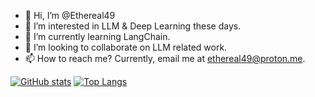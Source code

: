 - 👋 Hi, I’m @Ethereal49
- 👀 I’m interested in LLM & Deep Learning these days.
- 🌱 I’m currently learning LangChain. 
- 💞️ I’m looking to collaborate on LLM related work.
- 📫 How to reach me? Currently, email me at ethereal49@proton.me. 

[![GitHub stats](https://github-readme-stats.vercel.app/api?username=Ethereal49&show_icons=true&theme=transparent)](https://github.com/anuraghazra/github-readme-stats)
[![Top Langs](https://github-readme-stats.vercel.app/api/top-langs/?username=Ethereal49&show_icons=true&theme=transparent&layout=donut&langs_count=4)](https://github.com/anuraghazra/github-readme-stats)
<!---
Ethereal49/Ethereal49 is a ✨ special ✨ repository because its `README.md` (this file) appears on your GitHub profile.
You can click the Preview link to take a look at your changes.
--->
